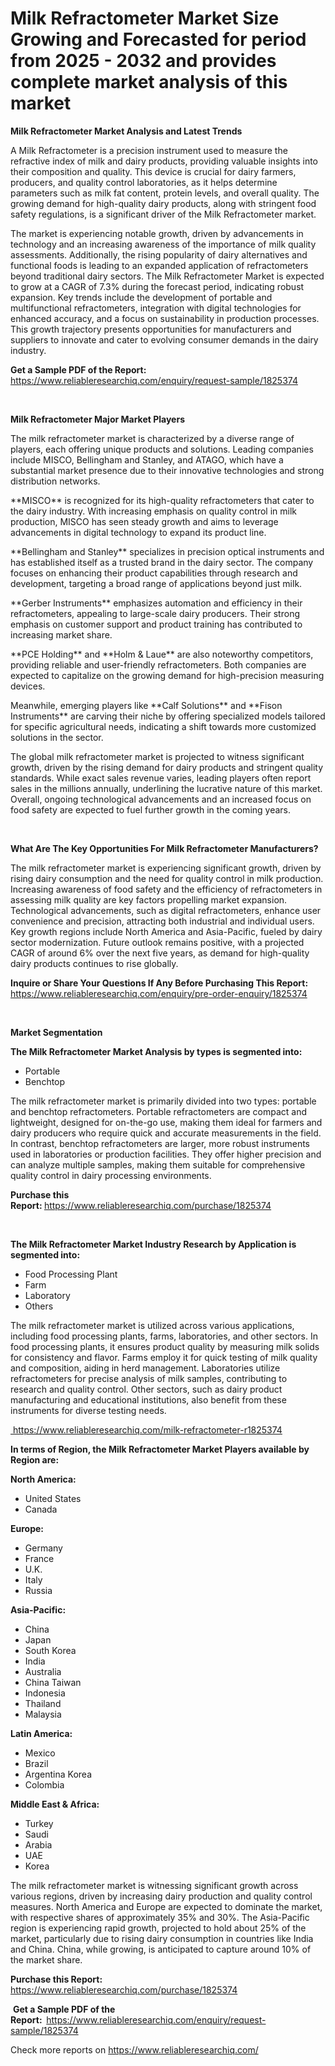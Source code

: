 <p><h1>Milk Refractometer Market Size Growing and Forecasted for period from 2025 - 2032 and provides complete market analysis of this market</h1></p><p><strong>Milk Refractometer Market Analysis and Latest Trends</strong></p>
<p><p>A Milk Refractometer is a precision instrument used to measure the refractive index of milk and dairy products, providing valuable insights into their composition and quality. This device is crucial for dairy farmers, producers, and quality control laboratories, as it helps determine parameters such as milk fat content, protein levels, and overall quality. The growing demand for high-quality dairy products, along with stringent food safety regulations, is a significant driver of the Milk Refractometer market.</p><p>The market is experiencing notable growth, driven by advancements in technology and an increasing awareness of the importance of milk quality assessments. Additionally, the rising popularity of dairy alternatives and functional foods is leading to an expanded application of refractometers beyond traditional dairy sectors. The Milk Refractometer Market is expected to grow at a CAGR of 7.3% during the forecast period, indicating robust expansion. Key trends include the development of portable and multifunctional refractometers, integration with digital technologies for enhanced accuracy, and a focus on sustainability in production processes. This growth trajectory presents opportunities for manufacturers and suppliers to innovate and cater to evolving consumer demands in the dairy industry.</p></p>
<p><strong>Get a Sample PDF of the Report:&nbsp;</strong> <a href="https://www.reliableresearchiq.com/enquiry/request-sample/1825374?utm_campaign=2251&utm_medium=2&utm_source=Github&utm_content=ia&utm_term=18022025&utm_id=milk-refractometer">https://www.reliableresearchiq.com/enquiry/request-sample/1825374</a></p>
<p>&nbsp;</p>
<p><strong>Milk Refractometer Major Market Players</strong></p>
<p><p>The milk refractometer market is characterized by a diverse range of players, each offering unique products and solutions. Leading companies include MISCO, Bellingham and Stanley, and ATAGO, which have a substantial market presence due to their innovative technologies and strong distribution networks.</p><p>**MISCO** is recognized for its high-quality refractometers that cater to the dairy industry. With increasing emphasis on quality control in milk production, MISCO has seen steady growth and aims to leverage advancements in digital technology to expand its product line. </p><p>**Bellingham and Stanley** specializes in precision optical instruments and has established itself as a trusted brand in the dairy sector. The company focuses on enhancing their product capabilities through research and development, targeting a broad range of applications beyond just milk.</p><p>**Gerber Instruments** emphasizes automation and efficiency in their refractometers, appealing to large-scale dairy producers. Their strong emphasis on customer support and product training has contributed to increasing market share.</p><p>**PCE Holding** and **Holm & Laue** are also noteworthy competitors, providing reliable and user-friendly refractometers. Both companies are expected to capitalize on the growing demand for high-precision measuring devices.</p><p>Meanwhile, emerging players like **Calf Solutions** and **Fison Instruments** are carving their niche by offering specialized models tailored for specific agricultural needs, indicating a shift towards more customized solutions in the sector.</p><p>The global milk refractometer market is projected to witness significant growth, driven by the rising demand for dairy products and stringent quality standards. While exact sales revenue varies, leading players often report sales in the millions annually, underlining the lucrative nature of this market. Overall, ongoing technological advancements and an increased focus on food safety are expected to fuel further growth in the coming years.</p></p>
<p>&nbsp;</p>
<p><strong>What Are The Key Opportunities For Milk Refractometer Manufacturers?</strong></p>
<p><p>The milk refractometer market is experiencing significant growth, driven by rising dairy consumption and the need for quality control in milk production. Increasing awareness of food safety and the efficiency of refractometers in assessing milk quality are key factors propelling market expansion. Technological advancements, such as digital refractometers, enhance user convenience and precision, attracting both industrial and individual users. Key growth regions include North America and Asia-Pacific, fueled by dairy sector modernization. Future outlook remains positive, with a projected CAGR of around 6% over the next five years, as demand for high-quality dairy products continues to rise globally.</p></p>
<p><strong>Inquire or Share Your Questions If Any Before Purchasing This Report:</strong> <a href="https://www.reliableresearchiq.com/enquiry/pre-order-enquiry/1825374?utm_campaign=2251&utm_medium=2&utm_source=Github&utm_content=ia&utm_term=18022025&utm_id=milk-refractometer">https://www.reliableresearchiq.com/enquiry/pre-order-enquiry/1825374</a></p>
<p>&nbsp;</p>
<p><strong>Market Segmentation</strong></p>
<p><strong>The Milk Refractometer Market Analysis by types is segmented into:</strong></p>
<p><ul><li>Portable</li><li>Benchtop</li></ul></p>
<p><p>The milk refractometer market is primarily divided into two types: portable and benchtop refractometers. Portable refractometers are compact and lightweight, designed for on-the-go use, making them ideal for farmers and dairy producers who require quick and accurate measurements in the field. In contrast, benchtop refractometers are larger, more robust instruments used in laboratories or production facilities. They offer higher precision and can analyze multiple samples, making them suitable for comprehensive quality control in dairy processing environments.</p></p>
<p><strong>Purchase this Report:&nbsp;</strong><a href="https://www.reliableresearchiq.com/purchase/1825374?utm_campaign=2251&utm_medium=2&utm_source=Github&utm_content=ia&utm_term=18022025&utm_id=milk-refractometer">https://www.reliableresearchiq.com/purchase/1825374</a></p>
<p>&nbsp;</p>
<p><strong>The Milk Refractometer Market Industry Research by Application is segmented into:</strong></p>
<p><ul><li>Food Processing Plant</li><li>Farm</li><li>Laboratory</li><li>Others</li></ul></p>
<p><p>The milk refractometer market is utilized across various applications, including food processing plants, farms, laboratories, and other sectors. In food processing plants, it ensures product quality by measuring milk solids for consistency and flavor. Farms employ it for quick testing of milk quality and composition, aiding in herd management. Laboratories utilize refractometers for precise analysis of milk samples, contributing to research and quality control. Other sectors, such as dairy product manufacturing and educational institutions, also benefit from these instruments for diverse testing needs.</p></p>
<p><a href="https://www.reliableresearchiq.com/milk-refractometer-r1825374?utm_campaign=2251&utm_medium=2&utm_source=Github&utm_content=ia&utm_term=18022025&utm_id=milk-refractometer">&nbsp;https://www.reliableresearchiq.com/milk-refractometer-r1825374</a></p>
<p><strong>In terms of Region, the Milk Refractometer Market Players available by Region are:</strong></p>
<p>
    <p> <strong> North America: </strong>
        <ul>
            <li>United States</li>
            <li>Canada</li>
        </ul>
        </p> 
    <p> <strong> Europe: </strong>
        <ul>
            <li>Germany</li>
            <li>France</li>
            <li>U.K.</li>
            <li>Italy</li>
            <li>Russia</li>
        </ul>
        </p> 
    <p> <strong> Asia-Pacific: </strong>
        <ul>
            <li>China</li>
            <li>Japan</li>
            <li>South Korea</li>
            <li>India</li>
            <li>Australia</li>
            <li>China Taiwan</li>
            <li>Indonesia</li>
            <li>Thailand</li>
            <li>Malaysia</li>
        </ul>
        </p> 
    <p> <strong> Latin America: </strong>
        <ul>
            <li>Mexico</li>
            <li>Brazil</li>
            <li>Argentina Korea</li>
            <li>Colombia</li>
        </ul>
        </p> 
    <p> <strong> Middle East & Africa: </strong>
        <ul>
            <li>Turkey</li>
            <li>Saudi</li>
            <li>Arabia</li>
            <li>UAE</li>
            <li>Korea</li>
        </ul>
    </p>
    </p>
<p><p>The milk refractometer market is witnessing significant growth across various regions, driven by increasing dairy production and quality control measures. North America and Europe are expected to dominate the market, with respective shares of approximately 35% and 30%. The Asia-Pacific region is experiencing rapid growth, projected to hold about 25% of the market, particularly due to rising dairy consumption in countries like India and China. China, while growing, is anticipated to capture around 10% of the market share.</p></p>
<p><strong>Purchase this Report: </strong><a href="https://www.reliableresearchiq.com/purchase/1825374?utm_campaign=2251&utm_medium=2&utm_source=Github&utm_content=ia&utm_term=18022025&utm_id=milk-refractometer">https://www.reliableresearchiq.com/purchase/1825374</a></p>
<p>&nbsp;<strong>Get a Sample PDF of the Report:&nbsp;&nbsp;</strong><a href="https://www.reliableresearchiq.com/enquiry/request-sample/1825374?utm_campaign=2251&utm_medium=2&utm_source=Github&utm_content=ia&utm_term=18022025&utm_id=milk-refractometer">https://www.reliableresearchiq.com/enquiry/request-sample/1825374</a></p>
<p><strong></strong></p>
<p>Check more reports on <a href="https://www.reliableresearchiq.com/?utm_campaign=2251&utm_medium=2&utm_source=Github&utm_content=ia&utm_term=18022025&utm_id=milk-refractometer">https://www.reliableresearchiq.com/</a></p>